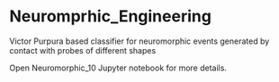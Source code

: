 # Neuromprhic_Engineering
Victor Purpura based classifier for neuromorphic events generated by contact with probes of different shapes



Open Neuromorphic_10 Jupyter notebook for more details.
